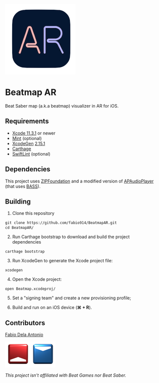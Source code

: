 ![AppIcon](Images/AppIcon.png)

# Beatmap AR

Beat Saber map (a.k.a beatmap) visualizer in AR for iOS.

## Requirements

- [Xcode 11.3.1](https://developer.apple.com/xcode/) or newer
- [Mint](https://github.com/yonaskolb/Mint) (optional)
- [XcodeGen](https://github.com/yonaskolb/XcodeGen) [2.15.1](https://github.com/yonaskolb/XcodeGen/releases/tag/2.15.1)
- [Carthage](https://github.com/Carthage/Carthage)
- [SwiftLint](https://github.com/realm/SwiftLint) (optional)

## Dependencies

This project uses [ZIPFoundation](https://github.com/weichsel/ZIPFoundation) and a modified version of [APAudioPlayer](https://github.com/Alterplay/APAudioPlayer) (that uses [BASS](http://www.un4seen.com/bass.html)).

## Building

1. Clone this repository

```shell
git clone https://github.com/fabio914/BeatmapAR.git
cd BeatmapAR/
```

2. Run Carthage bootstrap to download and build the project dependencies

```shell
carthage bootstrap
```

3. Run XcodeGen to generate the Xcode project file:

```shell
xcodegen
```

4. Open the Xcode project:

```shell
open Beatmap.xcodeproj/
```

5. Set a "signing team" and create a new provisioning profile;

6. Build and run on an iOS device (**⌘ + R**).

## Contributors

[Fabio Dela Antonio](http://github.com/fabio914)

![Blocks](Images/blocks.png)

*This project isn't affiliated with Beat Games nor Beat Saber.*
